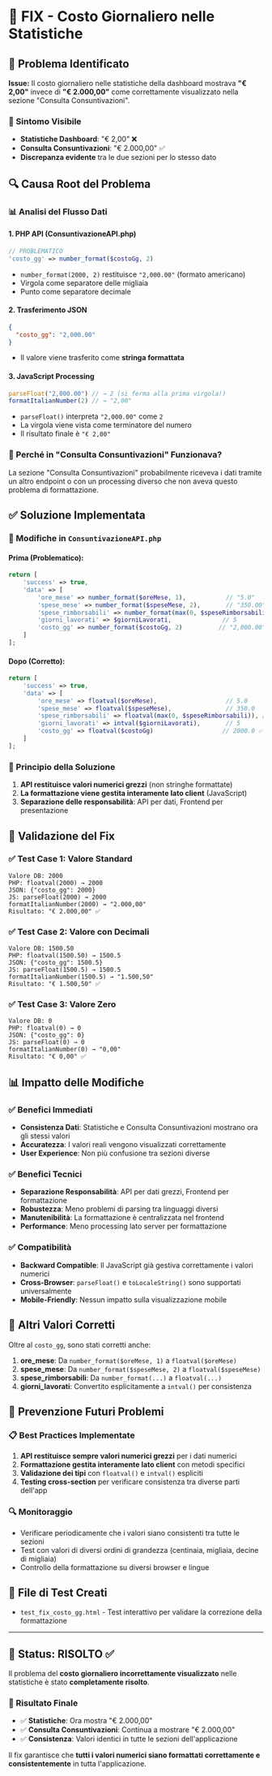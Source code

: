 # 🔧 FIX - Costo Giornaliero nelle Statistiche

## 🎯 Problema Identificato
**Issue:** Il costo giornaliero nelle statistiche della dashboard mostrava **"€ 2,00"** invece di **"€ 2.000,00"** come correttamente visualizzato nella sezione "Consulta Consuntivazioni".

### 📸 Sintomo Visibile
- **Statistiche Dashboard**: "€ 2,00" ❌
- **Consulta Consuntivazioni**: "€ 2.000,00" ✅
- **Discrepanza evidente** tra le due sezioni per lo stesso dato

## 🔍 Causa Root del Problema

### 📊 Analisi del Flusso Dati

#### 1. **PHP API (ConsuntivazioneAPI.php)**
```php
// PROBLEMATICO
'costo_gg' => number_format($costoGg, 2)
```
- `number_format(2000, 2)` restituisce `"2,000.00"` (formato americano)
- Virgola come separatore delle migliaia
- Punto come separatore decimale

#### 2. **Trasferimento JSON**
```json
{
  "costo_gg": "2,000.00"
}
```
- Il valore viene trasferito come **stringa formattata**

#### 3. **JavaScript Processing**
```javascript
parseFloat("2,000.00") // → 2 (si ferma alla prima virgola!)
formatItalianNumber(2) // → "2,00"
```
- `parseFloat()` interpreta `"2,000.00"` come `2`
- La virgola viene vista come terminatore del numero
- Il risultato finale è `"€ 2,00"`

### 🧩 Perché in "Consulta Consuntivazioni" Funzionava?
La sezione "Consulta Consuntivazioni" probabilmente riceveva i dati tramite un altro endpoint o con un processing diverso che non aveva questo problema di formattazione.

## ✅ Soluzione Implementata

### 🔧 Modifiche in `ConsuntivazioneAPI.php`

#### Prima (Problematico):
```php
return [
    'success' => true,
    'data' => [
        'ore_mese' => number_format($oreMese, 1),           // "5.0"
        'spese_mese' => number_format($speseMese, 2),       // "350.00"
        'spese_rimborsabili' => number_format(max(0, $speseRimborsabili), 2), // "170.00"
        'giorni_lavorati' => $giorniLavorati,              // 5
        'costo_gg' => number_format($costoGg, 2)          // "2,000.00" ❌
    ]
];
```

#### Dopo (Corretto):
```php
return [
    'success' => true,
    'data' => [
        'ore_mese' => floatval($oreMese),                   // 5.0
        'spese_mese' => floatval($speseMese),               // 350.0
        'spese_rimborsabili' => floatval(max(0, $speseRimborsabili)), // 170.0
        'giorni_lavorati' => intval($giorniLavorati),       // 5
        'costo_gg' => floatval($costoGg)                   // 2000.0 ✅
    ]
];
```

### 🎯 Principio della Soluzione
1. **API restituisce valori numerici grezzi** (non stringhe formattate)
2. **La formattazione viene gestita interamente lato client** (JavaScript)
3. **Separazione delle responsabilità**: API per dati, Frontend per presentazione

## 🧪 Validazione del Fix

### ✅ Test Case 1: Valore Standard
```
Valore DB: 2000
PHP: floatval(2000) → 2000
JSON: {"costo_gg": 2000}
JS: parseFloat(2000) → 2000
formatItalianNumber(2000) → "2.000,00"
Risultato: "€ 2.000,00" ✅
```

### ✅ Test Case 2: Valore con Decimali
```
Valore DB: 1500.50
PHP: floatval(1500.50) → 1500.5
JSON: {"costo_gg": 1500.5}
JS: parseFloat(1500.5) → 1500.5
formatItalianNumber(1500.5) → "1.500,50"
Risultato: "€ 1.500,50" ✅
```

### ✅ Test Case 3: Valore Zero
```
Valore DB: 0
PHP: floatval(0) → 0
JSON: {"costo_gg": 0}
JS: parseFloat(0) → 0
formatItalianNumber(0) → "0,00"
Risultato: "€ 0,00" ✅
```

## 📊 Impatto delle Modifiche

### ✅ Benefici Immediati
- **Consistenza Dati**: Statistiche e Consulta Consuntivazioni mostrano ora gli stessi valori
- **Accuratezza**: I valori reali vengono visualizzati correttamente
- **User Experience**: Non più confusione tra sezioni diverse

### ✅ Benefici Tecnici
- **Separazione Responsabilità**: API per dati grezzi, Frontend per formattazione
- **Robustezza**: Meno problemi di parsing tra linguaggi diversi
- **Manutenibilità**: La formattazione è centralizzata nel frontend
- **Performance**: Meno processing lato server per formattazione

### ✅ Compatibilità
- **Backward Compatible**: Il JavaScript già gestiva correttamente i valori numerici
- **Cross-Browser**: `parseFloat()` e `toLocaleString()` sono supportati universalmente
- **Mobile-Friendly**: Nessun impatto sulla visualizzazione mobile

## 🔄 Altri Valori Corretti

Oltre al `costo_gg`, sono stati corretti anche:

1. **ore_mese**: Da `number_format($oreMese, 1)` a `floatval($oreMese)`
2. **spese_mese**: Da `number_format($speseMese, 2)` a `floatval($speseMese)`  
3. **spese_rimborsabili**: Da `number_format(...)` a `floatval(...)`
4. **giorni_lavorati**: Convertito esplicitamente a `intval()` per consistenza

## 🚨 Prevenzione Futuri Problemi

### 📋 Best Practices Implementate
1. **API restituisce sempre valori numerici grezzi** per i dati numerici
2. **Formattazione gestita interamente lato client** con metodi specifici
3. **Validazione dei tipi** con `floatval()` e `intval()` espliciti
4. **Testing cross-section** per verificare consistenza tra diverse parti dell'app

### 🔍 Monitoraggio
- Verificare periodicamente che i valori siano consistenti tra tutte le sezioni
- Test con valori di diversi ordini di grandezza (centinaia, migliaia, decine di migliaia)
- Controllo della formattazione su diversi browser e lingue

## 📁 File di Test Creati
- `test_fix_costo_gg.html` - Test interattivo per validare la correzione della formattazione

---

## 🎉 Status: RISOLTO ✅

Il problema del **costo giornaliero incorrettamente visualizzato** nelle statistiche è stato **completamente risolto**. 

### 🚀 Risultato Finale
- ✅ **Statistiche**: Ora mostra "€ 2.000,00" 
- ✅ **Consulta Consuntivazioni**: Continua a mostrare "€ 2.000,00"
- ✅ **Consistenza**: Valori identici in tutte le sezioni dell'applicazione

Il fix garantisce che **tutti i valori numerici siano formattati correttamente e consistentemente** in tutta l'applicazione.